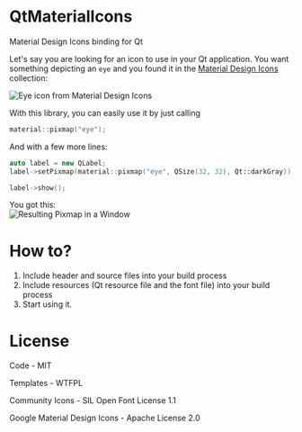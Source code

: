 # QtMaterialIcons
Material Design Icons binding for Qt

Let's say you are looking for an icon to use in your Qt application. You want something depicting an `eye` and you found it in the  [Material Design Icons](http://materialdesignicons.com/) collection:

![Eye icon from Material Design Icons](https://i.imgur.com/5XqfpdV.png)

With this library, you can easily use it by just calling
```cpp
material::pixmap("eye");
```

And with a few more lines:
```cpp
auto label = new QLabel;
label->setPixmap(material::pixmap("eye", QSize(32, 32), Qt::darkGray));

label->show();
```

You got this:  
![Resulting Pixmap in a Window](https://i.imgur.com/hZ84uFS.png)

# How to?

1) Include header and source files into your build process
2) Include resources (Qt resource file and the font file) into your build process
3) Start using it.

# License
Code - MIT 

Templates - WTFPL

Community Icons - SIL Open Font License 1.1

Google Material Design Icons - Apache License 2.0
